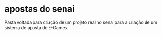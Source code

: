 # apostas do senai
Pasta voltada para criação de um projeto real no senai para a criação de um sistema de aposta de E-Games
